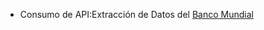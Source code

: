 - Consumo de API:Extracción de Datos del [Banco Mundial](https://github.com/EvelynOr/4.Portafolio/tree/main/No_Empresarial/International_Debt)
